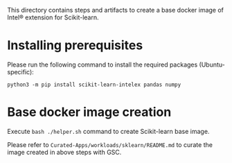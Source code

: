 This directory contains steps and artifacts to create a base docker image of Intel® extension
for Scikit-learn.

# Installing prerequisites

Please run the following command to install the required packages (Ubuntu-specific):

```
python3 -m pip install scikit-learn-intelex pandas numpy
```

# Base docker image creation

Execute `bash ./helper.sh` command to create Scikit-learn base image.

Please refer to `Curated-Apps/workloads/sklearn/README.md` to curate the image created in above
steps with GSC.
